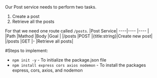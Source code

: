 Our Post service needs to perform two tasks.

1. Create a post
2. Retrieve all the posts

For that we need one route called `/posts`.
|Post Service| ----|---- |---- |
|Path |Mathod |Body |Goal |
|/posts |POST |{title:string}|Create new post|
|/posts |GET |- |Retrieve all posts|

#Steps to implement:

- `npm init -y` - To initialize the package.json file
- `npm install express cors axios nodemon` - To install the packages express, cors, axios, and nodemon
